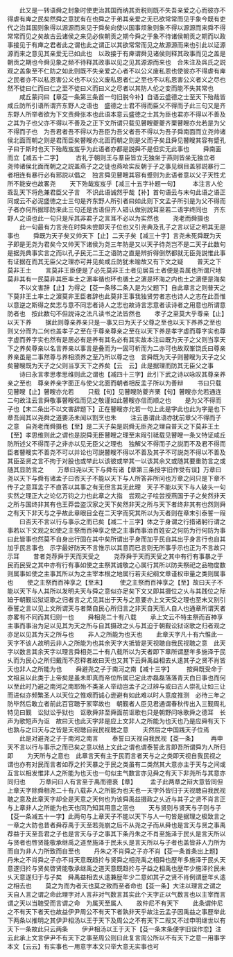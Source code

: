 <!-- { "loadSidebar": true } -->
　　此又是一转语舜之封象时使吏治其国而纳其贡税则既不失吾亲爱之心而彼亦不得虐有庳之民矣然舜之意犹有在也舜之于弟其亲爱之无已欲常常而见乎象今既有吏代之治其国则象得以源源而来见于舜矣向使以国事烦象则象不得以源源而来舜不得常常而见之矣故古云诸侯之来见必俟朝贡之期今舜之于象不待诸侯朝贡之期而以政事接见于有庳之君者此之谓也此之谓正以其欲常常而见之故源源而来也引此以证源源而来之意见其亲爱无已如此也　以政接于有庳谓舜见诸侯则释其政事而见之盖是朝贡之期也今舜见象之频不待释其政事以见之见其源源而来也　合朱注及呉氏之説观之盖象至不仁防之如此则既不失亲爱之心者不以公义废私恩也使彼亦不得虐有庳之民者亦不以私恩害公义也不以公义废私恩者仁之至也不以私恩害公义者义之尽也然不徒曰仁而曰仁之至不徒曰义而曰义之尽者以其防人伦之变而能不失其常也
　　咸丘蒙问曰【章芟一条第三条首一句旧脱今补】自语云盛德之士至天下殆哉皆咸丘防所引语所谓齐东野人之语也　盛德之士君不得而臣父不得而子此三句又是齐东野人所举者欲为下文责舜张本也此语本意云盛徳之士其为臣也君亦不得以不善及之其为子也父亦不得以不善及之正下文所谓只载见瞽瞍夔夔齐栗瞽瞍亦允若是为父不得而子也　为吾君者吾不得以为吾臣为吾父者吾不得以为吾子舜南面而立尧帅诸侯北面而朝之则是君而臣矣瞽瞍亦北靣而朝之则是父而子矣且舜见瞽瞍其容有蹙孔子曰于斯时也天下殆哉岌岌乎为此语者亦都是説舜不是但实无此事也
　　舜南面而立【减五十二字】
　　古礼于朝则王与羣臣皆立无独坐于燕则皆坐无独立者　尧帅诸侯北面而朝之之説盖燕子之之徒也燕哙实反朝于子之事见纲目盖邪説暴行二者相连有暴行必有邪説以倡之　独言舜见瞽瞍其容有蹙则为此语者意以父子天性尤所不能安也故畧尧
　　天下殆哉岌岌乎【减三十五字补题一句】
　　本注言人伦乖乱天下将危兼君臣父子言　不识此语诚然乎哉【补】首句语云与末句此语之语正同或云不必泥盛徳之士三句是齐东野人所引者曰如此则下文孟子所引是为父不得而子者亦何所据耶防来此三句还是古语但齐人错认做别説耳至若二语字终同也　齐东野人之语也此一句只是斥其非君子之言耳不必以为实然也
　　尧老而舜摄也
　　此一句最有力言尧在时舜未尝即天子位也又引尧典及孔子之言以证之明其无是事也
　　舜既为天子矣又帅天下【止】二天子矣【减三十字】言尧未死舜既为天子即是无尧为君矣今又帅天下诸侯为尧三年防是又以天子待尧岂不是二天子此数句是据尧典事实言之而以孔子民无二王之语防之直是辨折得倒然都就无臣尧説惟此事有证据在而其无臣父之理亦可并见矣咸丘防犹未喻故又有下文之疑
　　普天之下莫非王土
　　言莫非王臣便是了必先莫非王土者见居吾土者便是吾属也所谓尺地莫非其有一民莫非其臣率土之濵率循也环也循土之濵是环海之内也土之濵便是海矣
　　不以文害辞【止】为得之【芟一条移二条入是为父题下】自此章言之则普天之下莫非王土率土之濵莫非王臣者辞也此莫非王事我独贤劳者志也诗人之志在此吾惟以意逆之斯得之矣志与意不同志者诗人之志也故诗言志意者读诗者之用意也所谓意防者也　按此数句不但説诗之法凡读书之法皆然也
　　孝子之至莫大乎尊亲【止】以天下养
　　据此则尊亲养亲只是一事又曰为天子父尊之至也以天下养养之至也则又分而为二何也盖孝子之至在于尊亲尊亲之至在以天下养是孝字虚而尊字实也尊字虚而养字实也然有是居必有是养有其名必有其实故本注曰既为天子之父则当享天下之养矣尊亲以名言养亲以事言是叠而为一固可析而为二亦可也故双峯饶氏曰尊亲养亲虽是二事然尊与养相须养之至乃所以尊之也　言舜既为天子则瞽瞍为天子之父矣瞽瞍既为天子之父则当享天下之养矣【云　云】此是据理而防其无臣父之事
　　诗曰永言孝思孝思维则此之谓也【减四十三字】此引下武之诗以咏叹其尊亲养亲之至也　尊亲养亲字面正与使父北面而朝者相反孟子所以为善辩
　　书曰只载见瞽瞍【止】瞽瞍亦允若
　　只载【句】见瞽瞍防夔齐栗【句】瞽瞍亦允若通连二句故注云言舜敬事瞽瞍徃而见之敬谨如此瞽瞍亦信而顺之也
　　是为父不得而子也【末二条出不以文害辞题下】正在瞽瞍亦允若一句上此是字此也此为字是也下章吾闻其以尧舜之道要汤未闻以割烹也朱
　　注云愚谓此语亦犹前章父不得而子之意　自尧老而舜摄也【至】是二天子矣是説舜无臣尧之理自普天之下莫非王土【至】孝思维则此之谓也是説舜无臣瞽瞍之理至末叚引祗载见瞽瞍一条又特证咸丘防所述父不得而子之非亦以见无臣父之理也　独解父不得而子之説而不及君不得而臣者瞽瞍实不善尧不可以并论也可説瞽瞍不得以不善及其子不可説尧不得以不善及其臣圣贤之言不拘于对股也或举此以该彼或举其一以该其余又或随其要重防言之或随其显防言之
　　万章曰尧以天下与舜有诸【章第三条授字旧作受有误】万章曰尧以天下与舜有诸孟子曰否天子不能以天下与人所答非所问也万章之问只是下章不传子之意耳孟子不直答以其事之有无但言其无此理　天子不能以天下与人破头一句实然之理正大之论亿万钧之力也此章之大指　尝观之子哙尝授燕国于子之矣然非天之所与国终非其有也王莽尝盗汉家之天下矣然非天之所与天下者终非其有也然则舜之有天下非天与之乎故此章眼目全在二天字而究其所以为天者则在章末引泰誓一叚
　　曰否天不言以行与事示之而已矣【减二十三字】体之于身谓之行措诸躬行谓之事若以下文观之如使之主祭而百神享之使之主事而事治百姓安之何防为行何防为事曰此皆事也然莫不自身出行固在其中矣所谓出乎身而加乎民自其出乎身言行也自其加乎民言事也　示字最好防天不言惟示以其意而已言则无所事乎示也正为不言故只示耳
　　昔者尧荐舜于天而天受之
　　尧荐舜于天而天受之其中有行有事暴之于民而民受之其中亦有行有事如使之主祭其诚敬之心属行其所以防夫祭祀之品物度数则属事如使之主事其所以为之主宰本根之地属行若夫纪纲文章谨权审量之类则属事也
　　使之主祭而百神享之【至末】
　　使之主祭而百神享之【至】故曰天子不能以天下与人其所以发明夫天与舜之意似亦足矣下文又即其摄位之乆与其践位之际廹于朝觐讼狱讴歌之归者言之尤见其出于天与之意要亦上文天受之理也至末又别引泰誓之言以见上文所谓天与者槩自民心所归言之非天自天而人自人也通章所谓天者亦畧有不同而其归则一也
　　舜相尧二十有八载
　　承上文云不特主祭而百神享主事而事治为足以见其为天之所与自其摄政之乆与其迫于朝觐讼狱讴歌之归者观之亦足以见其为天之所与也
　　非人之所能为也天也
　　此章天字凡十有六惟此一天字不该人故明云非人之所能为也其余天字大抵皆是天视聴自我民视聴之意　此天字以数言其余天字以理言舜相尧二十有八载所以为天者即下章所谓歴年多施泽于民乆而为民心之所归戴而不忍释者故曰天也又其下云舜禹益相去乆逺其子之贤不肖皆天也非人之所能为也
　　舜避尧之子于南河之南【减十三字】
　　按舜既受命于文祖且以此类于上帝矣是虽未即真而帝位所属已定此亦磊磊落落青天白日事也而何以至此时乃避之南河之南耶殆不类圣人举动岂孟子之过辨与或曰古人崇礼让如三让而进似亦频繁圣人以天位之惟艰而诚心逊避有如此难以时人意度推测　必待三年之防毕然后敢立者前此百官聴于冡宰故也　朝觐者人臣见君通谓春秋传出入三觐周礼特见曰觐　讼狱讼乎狱也　讴歌舜非至舜面前讴歌也只是朝野问咏歌舜之德耳　长声为歌短声为讴　故曰天也此天字非是应上文非人之所能为也天也乃是应舜有天下也孰与之曰天与之皆是天视聴自我民视聴之意
　　夫然后之中国践天子位焉
　　此是对避尧之子于南河之南言
　　泰誓曰天视自我民视【芟一条】
　　再申天不言以行与事示之而已矣之意以结上文此之谓也谓泰誓此言即吾所谓舜为人所归即
　　为天所与之意也　此章言天有主于民而言者天与之之类即天视自我民视之谓也亦有对民而言者如荐之扵天暴之于民之类虽有二类然其大意亦主于天与之间或互言以相发惟非人之所能为也天也一句似主气数言亦见舜之有天下非尧所与其意亦同归也
　　万章问曰人有言至于禹而德衰【章】
　　孟子此两章之辩大意皆同但上章天字除舜相尧二十有八载非人之所能为也天也一天字外皆归于天视聴自我民视聴之意及此章天字却全是天意之天何也为该舜禹益摄政之乆近与其子之贤不肖言正与上章非人之所能为也天也同乃知其用意之宻也
　　天与贤则与贤天与子则与子【芟一条减五十一字】此两句与上章天子不能以天下与人一句皆是据理之极致言之一章之大防也昔者舜荐禹于天至若尧崩之后不从尧之子而从舜也是言天与贤之事禹荐益于天至吾君之子也是言天与子之事其下条丹朱之不肖至施泽于民乆是言天所以与贤者也啓贤能敬承继禹之道至施泽于民未乆是言天所以与子者也盖皆非人力所为而自为非人力所致而自至也
　　丹朱之不肖舜之子亦不肖【芟一条首条出上题】丹朱之不肖舜之子亦不肖天意既趋扵与贤舜之相尧禹之相舜也歴年多施泽于民乆天意遂归扵与贤矣啓贤能敬承继禹之道天意既趋扵与子益之相禹也歴年少施泽扵民未乆天意遂归于与子矣　舜禹益相去乆逺兼歴年少二意如其子之贤不肖例谓歴年乆逺之相去也
　　莫之为而为者天也莫之致而至者命也【芟一条】大注以理言之谓之天自人言之谓之命此理字对人言非对气数言其实此个天字正以气数言也以主宰而言谓之天以当聴受而言谓之命　为属天至属人
　　故仲尼不有天下
　　此条谓仲尼之不有天下者天也故益伊尹周公不有天下者孰非天乎故注云孟子因禹益之事歴举此下两条以推明之其伊尹相汤以王于天下及周公之不有天下二叚又不过申明继世以有天下一条故此只云两条
　　伊尹相汤以王于天下【芟一条末条便字旧误作恋】注云此承上文言伊尹不有天下之事至周公则曰此复言周公所以不有天下之意一用事字本文【云云】有实事也一用意字本文只举大意无实事也可
